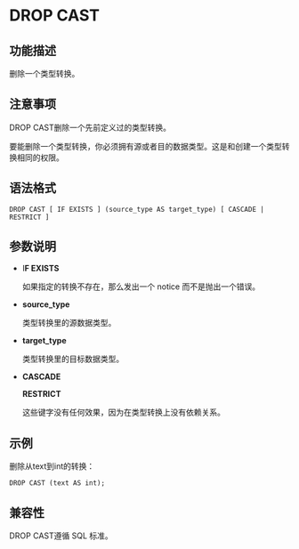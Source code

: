 # DROP CAST<a name="ZH-CN_TOPIC_0000001127460523"></a>

## 功能描述<a name="section173831846163116"></a>

删除一个类型转换。

## 注意事项<a name="section786041713618"></a>

DROP CAST删除一个先前定义过的类型转换。

要能删除一个类型转换，你必须拥有源或者目的数据类型。这是和创建一个类型转换相同的权限。

## 语法格式<a name="section1374719912321"></a>

```
DROP CAST [ IF EXISTS ] (source_type AS target_type) [ CASCADE | RESTRICT ]
```

## 参数说明<a name="section62781959163314"></a>

-   I**F EXISTS**

    如果指定的转换不存在，那么发出一个 notice 而不是抛出一个错误。

-   **source\_type**

    类型转换里的源数据类型。

-   **target\_type**

    类型转换里的目标数据类型。

-   **CASCADE**

    **RESTRICT**

    这些键字没有任何效果，因为在类型转换上没有依赖关系。


## 示例<a name="section14411351193419"></a>

删除从text到int的转换：

```
DROP CAST (text AS int);
```

## 兼容性<a name="section75182291579"></a>

DROP CAST遵循 SQL 标准。

